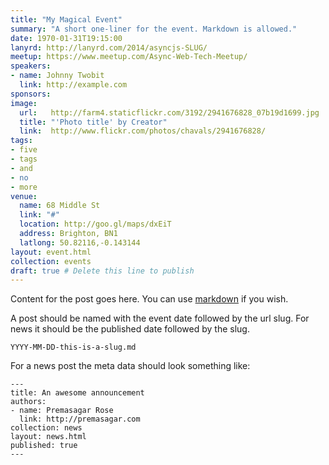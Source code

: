 ```yaml
---
title: "My Magical Event"
summary: "A short one-liner for the event. Markdown is allowed."
date: 1970-01-31T19:15:00
lanyrd: http://lanyrd.com/2014/asyncjs-SLUG/
meetup: https://www.meetup.com/Async-Web-Tech-Meetup/
speakers:
- name: Johnny Twobit
  link: http://example.com
sponsors:
image:
  url:   http://farm4.staticflickr.com/3192/2941676828_07b19d1699.jpg
  title: "'Photo title' by Creator"
  link:  http://www.flickr.com/photos/chavals/2941676828/
tags:
- five
- tags
- and
- no
- more
venue:
  name: 68 Middle St
  link: "#"
  location: http://goo.gl/maps/dxEiT
  address: Brighton, BN1
  latlong: 50.82116,-0.143144
layout: event.html
collection: events
draft: true # Delete this line to publish
---
```


Content for the post goes here. You can use [markdown][markdown] if you wish.

A post should be named with the event date followed by the url slug. For
news it should be the published date followed by the slug.

    YYYY-MM-DD-this-is-a-slug.md

For a news post the meta data should look something like:

    ---
    title: An awesome announcement
    authors:
    - name: Premasagar Rose
      link: http://premasagar.com
    collection: news
    layout: news.html
    published: true
    ---

[markdown]: http://daringfireball.net/projects/markdown/syntax
